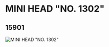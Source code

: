 # MINI HEAD "NO. 1302"
## 15901
![MINI HEAD "NO. 1302"](https://lc-www-live-s.legocdn.com/media/bricks/5/2/6055789.jpg)